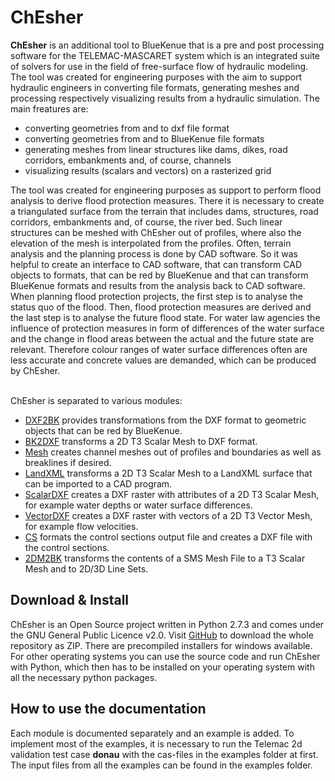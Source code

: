 <html><body>
<h1>ChEsher</h1>
<p><b>ChEsher</b> is an additional tool to BlueKenue that is a pre and post processing software for the TELEMAC-MASCARET system which is an integrated suite of solvers for use in the field of free-surface flow of hydraulic modeling. The tool was created for engineering purposes with the aim to support hydraulic engineers in converting file formats, generating meshes and processing respectively visualizing results from a hydraulic simulation. 
The main freatures are:
<ul>
<li>converting geometries from and to dxf file format</li>
<li>converting geometries from and to BlueKenue file formats</li>
<li>generating meshes from linear structures like dams, dikes, road corridors, embankments and, of course, channels</li>
<li>visualizing results (scalars and vectors) on a rasterized grid</li>
</ul>

The tool was created for engineering purposes as support to perform flood analysis to derive flood protection measures. There it is necessary to create a triangulated surface from the terrain that includes dams, structures, road corridors, embankments and, of course, the river bed. Such linear structures can be meshed with ChEsher out of profiles, where also the elevation of the mesh is interpolated from the profiles.
Often, terrain analysis and the planning process is done by CAD software. So it was helpful to create an interface to CAD software, that can transform CAD objects to formats, that can be red by BlueKenue and that can transform BlueKenue formats and results from the analysis back to CAD software.
When planning flood protection projects, the first step is to analyse the status quo of the flood. Then, flood protection measures are derived and the last step is to analyse the future flood state. For water law agencies the influence of protection measures in form of differences of the water surface and the change in flood areas between the actual and the future state are relevant. Therefore colour ranges of water surface differences often are less accurate and concrete values are demanded, which can be produced by ChEsher.

<br>ChEsher is separated to various modules:
<ul>
<li><a href="1_DXF2BK.html">DXF2BK</a> provides transformations from the DXF format to geometric objects that can be red by BlueKenue.</li>
<li><a href="2_BK2DXF.html">BK2DXF</a> transforms a 2D T3 Scalar Mesh to DXF format.</li>
<li><a href="3_Mesh.html">Mesh</a> creates channel meshes out of profiles and boundaries as well as breaklines if desired.</li>
<li><a href="4_LandXML.html">LandXML</a> transforms a 2D T3 Scalar Mesh to a LandXML surface that can be imported to a CAD program.</li>
<li><a href="5_ScalarDXF.html">ScalarDXF</a> creates a DXF raster with attributes of a 2D T3 Scalar Mesh, for example water depths or water surface differences.</li>
<li><a href="6_VectorDXF.html">VectorDXF</a> creates a DXF raster with vectors of a 2D T3 Vector Mesh, for example flow velocities.</li>
<li><a href="7_CS.html">CS</a> formats the control sections output file and creates a DXF file with the control sections.</li>
<li><a href="8_2DM2BK.html">2DM2BK</a> transforms the contents of a SMS Mesh File to a T3 Scalar Mesh and to 2D/3D Line Sets.</li>
</ul>


<h2>Download & Install</h2>
ChEsher is an Open Source project written in Python 2.7.3 and comes under the GNU General Public Licence v2.0. Visit <a href="https://github.com/rfleissner/ChEsher">GitHub</a> to download the whole repository as ZIP. There are precompiled installers for windows available. For other operating systems you can use the source code and run ChEsher with Python, which then has to be installed on your operating system with all the necessary python packages.

<h2>How to use the documentation</h2>

Each module is documented separately and an example is added. To implement most of the examples, it is necessary to run the Telemac 2d validation test case <b>donau</b> with the cas-files in the examples folder at first. The input files from all the examples can be found in the examples folder.
</body></html>
